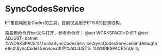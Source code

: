 # SyncCodesService
ET里自动刷新Codes的工具，目前仅适用于ET6.0的目录结构。

需要用命令行bat文件打开，参考命令行：
@set WORKSPACE=D:\ET
@set ADJUST=dotnet  %WORKSPACE%\Tools\SyncCodesService\SyncCodesService\bin\Debug\net6.0\SyncCodesService.dll
@%ADJUST% %WORKSPACE%\Unity